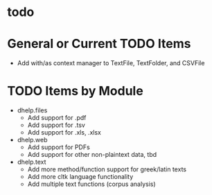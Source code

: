 # todo

# General or Current TODO Items

* Add with/as context manager to TextFile, TextFolder, and CSVFile

# TODO Items by Module

* dhelp.files
    * Add support for .pdf
    * Add support for .tsv
    * Add support for .xls, .xlsx
* dhelp.web
    * Add support for PDFs
    * Add support for other non-plaintext data, tbd
* dhelp.text
    * Add more method/function support for greek/latin texts
    * Add more cltk language functionality
    * Add multiple text functions (corpus analysis)
